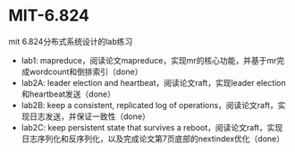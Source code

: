 # MIT-6.824
mit 6.824分布式系统设计的lab练习

- lab1: mapreduce，阅读论文mapreduce，实现mr的核心功能，并基于mr完成wordcount和倒排索引（done）
- lab2A: leader election and heartbeat，阅读论文raft，实现leader election和heartbeat发送（done）
- lab2B: keep a consistent, replicated log of operations，阅读论文raft，实现日志发送，并保证一致性（done）
- lab2C: keep persistent state that survives a reboot，阅读论文raft，实现日志序列化和反序列化，以及完成论文第7页底部的nextindex优化（done）
